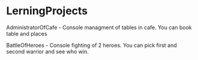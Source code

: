 # LerningProjects
AdministratorOfCafe - Console managment of tables in cafe. You can book table and places

BattleOfHeroes - Console fighting of 2 heroes. You can pick first and second warrior and see who win.
